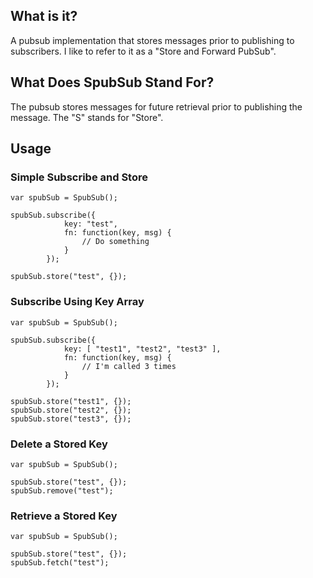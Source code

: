 ## What is it?

A pubsub implementation that stores messages prior to publishing to 
subscribers.  I like to refer to it as a "Store and Forward PubSub".

## What Does SpubSub Stand For?

The pubsub stores messages for future retrieval prior to publishing the 
message.  The "S" stands for "Store".

## Usage

### Simple Subscribe and Store
```
var spubSub = SpubSub();

spubSub.subscribe({
			key: "test",
			fn: function(key, msg) {
				// Do something
			}
		});
		
spubSub.store("test", {});		

```

### Subscribe Using Key Array
```
var spubSub = SpubSub();

spubSub.subscribe({
			key: [ "test1", "test2", "test3" ],
			fn: function(key, msg) {
				// I'm called 3 times
			}
		});		
		
spubSub.store("test1", {});
spubSub.store("test2", {});
spubSub.store("test3", {});		
```

### Delete a Stored Key
```
var spubSub = SpubSub();
		
spubSub.store("test", {});
spubSub.remove("test");		

```

### Retrieve a Stored Key
```
var spubSub = SpubSub();
		
spubSub.store("test", {});
spubSub.fetch("test");		

```